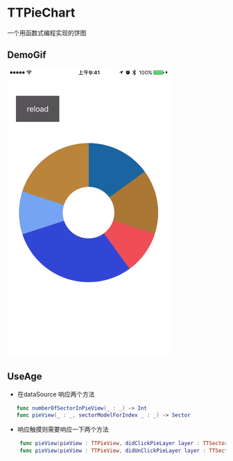 # TTPieChart
一个用函数式编程实现的饼图
## DemoGif
![DemoGif](https://github.com/TTube/TTPieChart/blob/master/DemoGif/DemoGif.gif?raw=true)

## UseAge

+ 在dataSource 响应两个方法
 

``` swift
   func numberOfSectorInPieView(_ : _) -> Int
   func pieView(_ : _, sectorModelForIndex _ : _) -> Sector

```

+ 响应触摸则需要响应一下两个方法

``` swift
    func pieView(pieView : TTPieView, didClickPieLayer layer : TTSectorLayer, atPoint point : CGPoint) -> Void
    func pieView(pieView : TTPieView, didUnClickPieLayer layer : TTSectorLayer) -> Void

```
